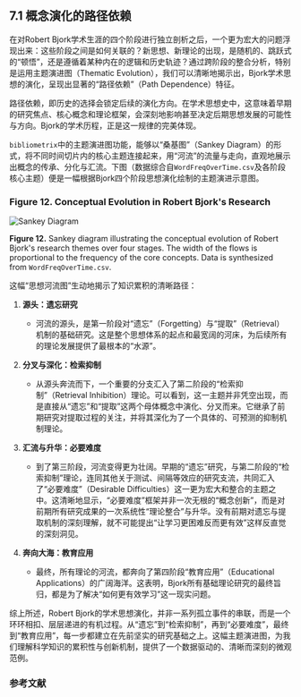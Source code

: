## 7.1 概念演化的路径依赖

在对Robert Bjork学术生涯的四个阶段进行独立剖析之后，一个更为宏大的问题浮现出来：这些阶段之间是如何关联的？新思想、新理论的出现，是随机的、跳跃式的“顿悟”，还是遵循着某种内在的逻辑和历史轨迹？通过跨阶段的整合分析，特别是运用主题演进图（Thematic Evolution），我们可以清晰地揭示出，Bjork学术思想的演化，呈现出显著的“路径依赖”（Path Dependence）特征。

路径依赖，即历史的选择会锁定后续的演化方向。在学术思想史中，这意味着早期的研究焦点、核心概念和理论框架，会深刻地影响甚至决定后期思想发展的可能性与方向。Bjork的学术历程，正是这一规律的完美体现。

`bibliometrix`中的主题演进图功能，能够以“桑基图”（Sankey Diagram）的形式，将不同时间切片内的核心主题连接起来，用“河流”的流量与走向，直观地展示出概念的传承、分化与汇流。下图（数据综合自`WordFreqOverTime.csv`及各阶段核心主题）便是一幅根据Bjork四个阶段思想演化绘制的主题演进示意图。

### Figure 12. Conceptual Evolution in Robert Bjork's Research

![Sankey Diagram](https://mdn.alipayobjects.com/one_clip/afts/img/o2dmQpQhFUMAAAAAREAAAAgAoEACAQFr/original)

**Figure 12.** Sankey diagram illustrating the conceptual evolution of Robert Bjork's research themes over four stages. The width of the flows is proportional to the frequency of the core concepts. Data is synthesized from `WordFreqOverTime.csv`.

这幅“思想河流图”生动地揭示了知识累积的清晰路径：

1.  **源头：遗忘研究**
    *   河流的源头，是第一阶段对“遗忘”（Forgetting）与“提取”（Retrieval）机制的基础研究。这是整个思想体系的起点和最宽阔的河床，为后续所有的理论发展提供了最根本的“水源”。

2.  **分叉与深化：检索抑制**
    *   从源头奔流而下，一个重要的分支汇入了第二阶段的“检索抑制”（Retrieval Inhibition）理论。可以看到，这一主题并非凭空出现，而是直接从“遗忘”和“提取”这两个母体概念中演化、分叉而来。它继承了前期研究对提取过程的关注，并将其深化为了一个具体的、可预测的抑制机制理论。

3.  **汇流与升华：必要难度**
    *   到了第三阶段，河流变得更为壮阔。早期的“遗忘”研究，与第二阶段的“检索抑制”理论，连同其他关于测试、间隔等效应的研究支流，共同汇入了“必要难度”（Desirable Difficulties）这一更为宏大和整合的主题之中。这清晰地显示，“必要难度”框架并非一次无根的“概念创新”，而是对前期所有研究成果的一次系统性“理论整合”与升华。没有前期对遗忘与提取机制的深刻理解，就不可能提出“让学习更困难反而更有效”这样反直觉的深刻洞见。

4.  **奔向大海：教育应用**
    *   最终，所有理论的河流，都奔向了第四阶段“教育应用”（Educational Applications）的广阔海洋。这表明，Bjork所有基础理论研究的最终旨归，都是为了解决“如何更有效学习”这一现实问题。

综上所述，Robert Bjork的学术思想演化，并非一系列孤立事件的串联，而是一个环环相扣、层层递进的有机过程。从“遗忘”到“检索抑制”，再到“必要难度”，最终到“教育应用”，每一步都建立在先前坚实的研究基础之上。这幅主题演进图，为我们理解科学知识的累积性与创新机制，提供了一个数据驱动的、清晰而深刻的微观范例。

### 参考文献

